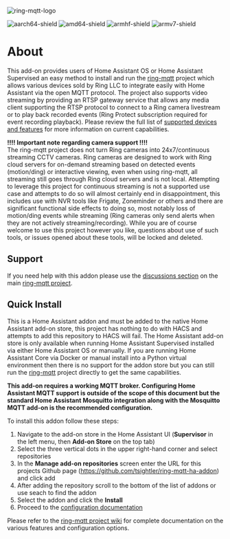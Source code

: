 ![ring-mqtt-logo](https://raw.githubusercontent.com/tsightler/ring-mqtt-ha-addon/master/logo.png)

![aarch64-shield](https://img.shields.io/badge/aarch64-yes-green.svg)
![amd64-shield](https://img.shields.io/badge/amd64-yes-green.svg)
![armhf-shield](https://img.shields.io/badge/armhf-yes-green.svg)
![armv7-shield](https://img.shields.io/badge/armv7-yes-green.svg)

# About
This add-on provides users of Home Assistant OS or Home Assistant Supervised an easy method to install and run the [ring-mqtt](https://github.com/tsightler/ring-mqtt) project which allows various devices sold by Ring LLC to integrate easily with Home Assistant via the open MQTT protocol.  The project also supports video streaming by providing an RTSP gateway service that allows any media client supporting the RTSP protocol to connect to a Ring camera livestream or to play back recorded events (Ring Protect subscription required for event recording playback).  Please review the full list of [supported devices and features](https://github.com/tsightler/ring-mqtt/wiki#supported-devices-and-features) for more information on current capabilities.

**!!!! Important note regarding camera support !!!!**    
The ring-mqtt project does not turn Ring cameras into 24x7/continuous streaming CCTV cameras.  Ring cameras are designed to work with Ring cloud servers for on-demand streaming based on detected events (motion/ding) or interactive viewing, even when using ring-mqtt, all streaming still goes through Ring cloud servers and is not local.  Attempting to leverage this project for continuous streaming is not a supported use case and attempts to do so will almost certainly end in disappointment, this includes use with NVR tools like Frigate, Zoneminder or others and there are significant functional side effects to doing so, most notably loss of motion/ding events while streaming (Ring cameras only send alerts when they are not actively streaming/recording).  While you are of course welcome to use this project however you like, questions about use of such tools, or issues opened about these tools, will be locked and deleted.

## Support
If you need help with this addon please use the [discussions section](https://github.com/tsightler/ring-mqtt/discussions) on the main [ring-mqtt project](https://github.com/tsightler/ring-mqtt).

## Quick Install
This is a Home Assistant addon and must be added to the native Home Assistant add-on store, this project has nothing to do with HACS and attempts to add this repository to HACS will fail.  The Home Assistant add-on store is only available when running Home Assistant Supervised installed via either Home Assistant OS or manually.  If you are running Home Assistant Core via Docker or manual install into a Python virtual environment then there is no support for the addon store but you can still run the [ring-mqtt](https://github.com/tsightler/ring-mqtt) project directly to get the same capabilities.

**This add-on requires a working MQTT broker.  Configuring Home Assistant MQTT support is outside of the scope of this document but the standard Home Assistant Mosquitto integration along with the Mosquitto MQTT add-on is the recommended configuration.**

To install this addon follow these steps:

1) Navigate to the add-on store in the Home Assistant UI (**Supervisor** in the left menu, then **Add-on Store** on the top tab)
2) Select the three vertical dots in the upper right-hand corner and select repositories
3) In the **Manage add-on repositories** screen enter the URL for this projects Github page (https://github.com/tsightler/ring-mqtt-ha-addon) and click add
4) After adding the repository scroll to the bottom of the list of addons or use seach to find the addon
5) Select the addon and click the **Install**
6) Proceed to the [configuration documentation](DOCS.md)

Please refer to the [ring-mqtt project wiki](https://github.com/tsightler/ring-mqtt/wiki) for complete documentation on the various features and configuration options.
